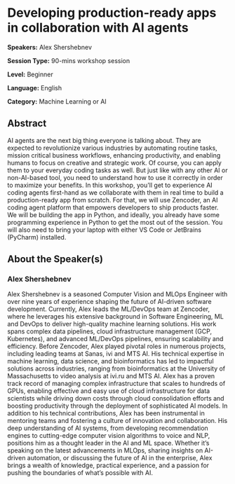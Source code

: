 # Developing production-ready apps in collaboration with AI agents

**Speakers:** Alex Shershebnev

**Session Type:** 90-mins workshop session

**Level:** Beginner

**Language:** English

**Category:** Machine Learning or AI

## Abstract

AI agents are the next big thing everyone is talking about. They are expected to revolutionize various industries by automating routine tasks, mission critical business workflows, enhancing productivity, and enabling humans to focus on creative and strategic work. Of course, you can apply them to your everyday coding tasks as well. But just like with any other AI or non-AI-based tool, you need to understand how to use it correctly in order to maximize your benefits. In this workshop, you'll get to experience AI coding agents first-hand as we collaborate with them in real time to build a production-ready app from scratch. For that, we will use Zencoder, an AI coding agent platform that empowers developers to ship products faster. We will be building the app in Python, and ideally, you already have some programming experience in Python to get the most out of the session. You will also need to bring your laptop with either VS Code or JetBrains (PyCharm) installed.


## About the Speaker(s)

### Alex Shershebnev

Alex Shershebnev is a seasoned Computer Vision and MLOps Engineer with over nine years of experience shaping the future of AI-driven software development. Currently, Alex leads the ML/DevOps team at Zencoder, where he leverages his extensive background in Software Engineering, ML and DevOps to deliver high-quality machine learning solutions. His work spans complex data pipelines, cloud infrastructure management (GCP, Kubernetes), and advanced ML/DevOps pipelines, ensuring scalability and efficiency. Before Zencoder, Alex played pivotal roles in numerous projects, including leading teams at Sanas, ivi and MTS AI. His technical expertise in machine learning, data science, and bioinformatics has led to impactful solutions across industries, ranging from bioinformatics at the University of Massachusetts to video analysis at ivi.ru and MTS AI. Alex has a proven track record of managing complex infrastructure that scales to hundreds of GPUs, enabling effective and easy use of cloud infrastructure for data scientists while driving down costs through cloud consolidation efforts and boosting productivity through the deployment of sophisticated AI models. In addition to his technical contributions, Alex has been instrumental in mentoring teams and fostering a culture of innovation and collaboration. His deep understanding of AI systems, from developing recommendation engines to cutting-edge computer vision algorithms to voice and NLP, positions him as a thought leader in the AI and ML space. Whether it’s speaking on the latest advancements in MLOps, sharing insights on AI-driven automation, or discussing the future of AI in the enterprise, Alex brings a wealth of knowledge, practical experience, and a passion for pushing the boundaries of what’s possible with AI.